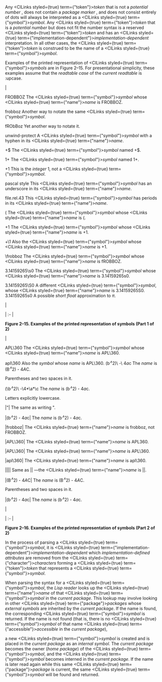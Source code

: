  



Any <ClLinks styled={true} term={"token"}><i>token</i></ClLinks> that is not a *potential number* , does not contain a *package marker* , and does not consist entirely of dots will always be interpreted as a <ClLinks styled={true} term={"symbol"}><i>symbol</i></ClLinks>. Any <ClLinks styled={true} term={"token"}><i>token</i></ClLinks> that is a *potential number* but does not fit the number syntax is a reserved <ClLinks styled={true} term={"token"}><i>token</i></ClLinks> and has an <ClLinks styled={true} term={"implementation-dependent"}><i>implementation-dependent</i></ClLinks> interpretation. In all other cases, the <ClLinks styled={true} term={"token"}><i>token</i></ClLinks> is construed to be the name of a <ClLinks styled={true} term={"symbol"}><i>symbol</i></ClLinks>. 



Examples of the printed representation of <ClLinks styled={true} term={"symbol"}><i>symbols</i></ClLinks> are in Figure 2–15. For presentational simplicity, these examples assume that the *readtable case* of the *current readtable* is :upcase. 



|<p>FROBBOZ The <ClLinks styled={true} term={"symbol"}><i>symbol</i></ClLinks> whose <ClLinks styled={true} term={"name"}><i>name</i></ClLinks> is FROBBOZ. </p><p>frobboz Another way to notate the same <ClLinks styled={true} term={"symbol"}><i>symbol</i></ClLinks>. </p><p>fRObBoz Yet another way to notate it. </p><p>unwind-protect A <ClLinks styled={true} term={"symbol"}><i>symbol</i></ClLinks> with a hyphen in its <ClLinks styled={true} term={"name"}><i>name</i></ClLinks>. </p><p>+$ The <ClLinks styled={true} term={"symbol"}><i>symbol</i></ClLinks> named +$. </p><p>1+ The <ClLinks styled={true} term={"symbol"}><i>symbol</i></ClLinks> named 1+. </p><p>+1 This is the *integer* 1, not a <ClLinks styled={true} term={"symbol"}><i>symbol</i></ClLinks>. </p><p>pascal style This <ClLinks styled={true} term={"symbol"}><i>symbol</i></ClLinks> has an underscore in its <ClLinks styled={true} term={"name"}><i>name</i></ClLinks>. </p><p>file.rel.43 This <ClLinks styled={true} term={"symbol"}><i>symbol</i></ClLinks> has periods in its <ClLinks styled={true} term={"name"}><i>name</i></ClLinks>. </p><p>\( The <ClLinks styled={true} term={"symbol"}><i>symbol</i></ClLinks> whose <ClLinks styled={true} term={"name"}><i>name</i></ClLinks> is (. </p><p>\+1 The <ClLinks styled={true} term={"symbol"}><i>symbol</i></ClLinks> whose <ClLinks styled={true} term={"name"}><i>name</i></ClLinks> is +1. </p><p>+\1 Also the <ClLinks styled={true} term={"symbol"}><i>symbol</i></ClLinks> whose <ClLinks styled={true} term={"name"}><i>name</i></ClLinks> is +1. </p><p>\frobboz The <ClLinks styled={true} term={"symbol"}><i>symbol</i></ClLinks> whose <ClLinks styled={true} term={"name"}><i>name</i></ClLinks> is fROBBOZ. </p><p>3\.14159265\s0 The <ClLinks styled={true} term={"symbol"}><i>symbol</i></ClLinks> whose <ClLinks styled={true} term={"name"}><i>name</i></ClLinks> is 3.14159265s0. </p><p>3\.14159265\S0 A different <ClLinks styled={true} term={"symbol"}><i>symbol</i></ClLinks>, whose <ClLinks styled={true} term={"name"}><i>name</i></ClLinks> is 3.14159265S0. 3.14159265s0 A possible *short float* approximation to *π*.</p>|

| :- |





**Figure 2–15. Examples of the printed representation of symbols (Part 1 of 2)** 











|<p>APL\\360 The <ClLinks styled={true} term={"symbol"}><i>symbol</i></ClLinks> whose <ClLinks styled={true} term={"name"}><i>name</i></ClLinks> is APL\360. </p><p>apl\\360 Also the <i>symbol</i> whose <i>name</i> is APL\360. \(b<i><sup>∧</sup></i>2\)\ -\ 4*a*c The <i>name</i> is (B<i><sup>∧</sup></i>2) - 4*A*C. </p><p>Parentheses and two spaces in it. </p><p>\(\b<i><sup>∧</sup></i>2\)\ -\4*\a*\c The <i>name</i> is (b<i><sup>∧</sup></i>2) - 4*a*c. </p><p>Letters explicitly lowercase. </p><p>|"| The same as writing \". </p><p>|(b<i><sup>∧</sup></i>2) - 4*a*c| The <i>name</i> is (b<i><sup>∧</sup></i>2) - 4*a*c. </p><p>|frobboz| The <ClLinks styled={true} term={"name"}><i>name</i></ClLinks> is frobboz, not FROBBOZ. </p><p>|APL\360| The <ClLinks styled={true} term={"name"}><i>name</i></ClLinks> is APL360. </p><p>|APL\\360| The <ClLinks styled={true} term={"name"}><i>name</i></ClLinks> is APL\360. </p><p>|apl\\360| The <ClLinks styled={true} term={"name"}><i>name</i></ClLinks> is apl\360. </p><p>|\|\|| Same as \|\| —the <ClLinks styled={true} term={"name"}><i>name</i></ClLinks> is ||. </p><p>|(B<i><sup>∧</sup></i>2) - 4*A*C| The <i>name</i> is (B<i><sup>∧</sup></i>2) - 4*A*C. </p><p>Parentheses and two spaces in it. </p><p>|(b<i><sup>∧</sup></i>2) - 4*a*c| The <i>name</i> is (b<i><sup>∧</sup></i>2) - 4*a*c.</p>|

| :- |





**Figure 2–16. Examples of the printed representation of symbols (Part 2 of 2)** 



In the process of parsing a <ClLinks styled={true} term={"symbol"}><i>symbol</i></ClLinks>, it is <ClLinks styled={true} term={"implementation-dependent"}><i>implementation-dependent</i></ClLinks> which *implementation-defined attributes* are removed from the <ClLinks styled={true} term={"character"}><i>characters</i></ClLinks> forming a <ClLinks styled={true} term={"token"}><i>token</i></ClLinks> that represents a <ClLinks styled={true} term={"symbol"}><i>symbol</i></ClLinks>. 



When parsing the syntax for a <ClLinks styled={true} term={"symbol"}><i>symbol</i></ClLinks>, the *Lisp reader* looks up the <ClLinks styled={true} term={"name"}><i>name</i></ClLinks> of that <ClLinks styled={true} term={"symbol"}><i>symbol</i></ClLinks> in the *current package*. This lookup may involve looking in other <ClLinks styled={true} term={"package"}><i>packages</i></ClLinks> whose *external symbols* are inherited by the *current package*. If the name is found, the corresponding <ClLinks styled={true} term={"symbol"}><i>symbol</i></ClLinks> is returned. If the name is not found (that is, there is no <ClLinks styled={true} term={"symbol"}><i>symbol</i></ClLinks> of that name <ClLinks styled={true} term={"accessible"}><i>accessible</i></ClLinks> in the *current package*), 



a new <ClLinks styled={true} term={"symbol"}><i>symbol</i></ClLinks> is created and is placed in the *current package* as an *internal symbol*. The *current package* becomes the owner (*home package*) of the <ClLinks styled={true} term={"symbol"}><i>symbol</i></ClLinks>, and the <ClLinks styled={true} term={"symbol"}><i>symbol</i></ClLinks> becomes interned in the *current package*. If the name is later read again while this same <ClLinks styled={true} term={"package"}><i>package</i></ClLinks> is current, the same <ClLinks styled={true} term={"symbol"}><i>symbol</i></ClLinks> will be found and returned. 



